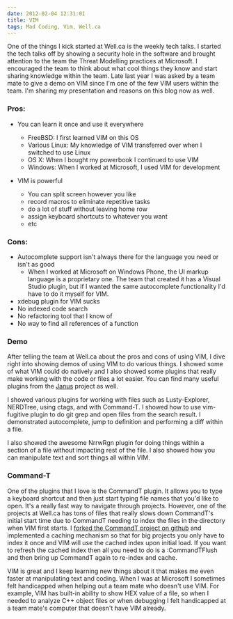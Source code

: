 ```yaml
---
date: 2012-02-04 12:31:01
title: VIM
tags: Mad Coding, Vim, Well.ca
---
```

One of the things I kick started at Well.ca is the weekly tech talks. I started
the tech talks off by showing a security hole in the software and brought
attention to the team the Threat Modelling practices at Microsoft. I encouraged
the team to think about what cool things they know and start sharing knowledge
within the team. Late last year I was asked by a team mate to give a demo on
VIM since I'm one of the few VIM users within the team. I'm sharing my
presentation and reasons on this blog now as well.

### Pros:

- You can learn it once and use it everywhere
    - FreeBSD: I first learned VIM on this OS
    - Various Linux: My knowledge of VIM transferred over when I switched to
      use Linux
    - OS X: When I bought my powerbook I continued to use VIM
    - Windows: When I worked at Microsoft, I used VIM for development
	
- VIM is powerful
    - You can split screen however you like
    - record macros to eliminate repetitive tasks
    - do a lot of stuff without leaving home row
    - assign keyboard shortcuts to whatever you want
    - etc

### Cons:

- Autocomplete support isn't always there for the language you need or isn't as
  good
    - When I worked at Microsoft on Windows Phone, the UI markup language is a
      proprietary one. The team that created it has a Visual Studio plugin, but
      if I wanted the same autocomplete functionality I'd have to do it myself
      for VIM.
- xdebug plugin for VIM sucks
- No indexed code search
- No refactoring tool that I know of
- No way to find all references of a function

### Demo

After telling the team at Well.ca about the pros and cons of using VIM, I dive
right into showing demos of using VIM to do various things. I showed some of
what VIM could do natively and I also showed some plugins that really make
working with the code or files a lot easier. You can find many useful plugins
from the [Janus](https://github.com/carlhuda/janus) project as well.

I showed various plugins for working with files such as Lusty-Explorer,
NERDTree, using ctags, and with Command-T. I showed how to use vim-fugitive
plugin to do git grep and open files from the search result. I demonstrated
autocomplete, jump to definition and performing a diff within a file.

I also showed the awesome NrrwRgn plugin for doing things within a section of a
file without impacting rest of the file. I also showed how you can manipulate
text and sort things all within VIM.

### Command-T

One of the plugins that I love is the CommandT plugin. It allows you to type a
keyboard shortcut and then just start typing file names that you'd like to
open. It's a really fast way to navigate through projects. However, one of the
projects at Well.ca has tons of files that really slows down CommandT's initial
start time due to CommandT needing to index the files in the directory when VIM
first starts. I [forked the CommandT project on
github](https://github.com/dannysu/Command-T) and implemented a caching
mechanism so that for big projects you only have to index it once and VIM will
use the cached index upon initial load. If you want to refresh the cached index
then all you need to do is a :CommandTFlush and then bring up CommandT again to
re-index and cache.

VIM is great and I keep learning new things about it that makes me even faster
at manipulating text and coding. When I was at Microsoft I sometimes felt
handicapped when helping out a team mate who doesn't use VIM. For example, VIM
has built-in ability to show HEX value of a file, so when I needed
to analyze C++ object files or when debugging I felt handicapped at a team
mate's computer that doesn't have VIM already.
